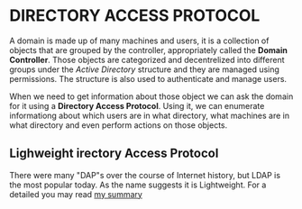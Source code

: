 # DIRECTORY ACCESS PROTOCOL

A domain is made up of many machines and users, it is a collection of objects that are grouped by the controller, appropriately called the **Domain Controller**. Those objects are categorized and decentrelized into different groups under the *Active Directory* structure and they are managed using permissions. The structure is also used to authenticate and manage users.

When we need to get information about those object we can ask the domain for it using a **Directory Access Protocol**. Using it, we can enumerate informationg about which users are in what directory, what machines are in what directory and even perform actions on those objects.

## Lighweight irectory Access Protocol

There were many "DAP"s over the course of Internet history, but LDAP is the most popular today. As the name suggests it is Lightweight. For a detailed you may read [my summary](https://github.com/TimonLevy/Networking/blob/main/03.%20Bigous%20Protocolous.md#lighweight-directory-access-protocol-aka-ldap)
